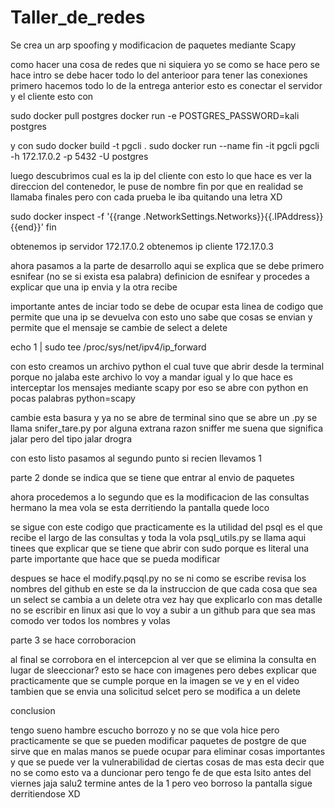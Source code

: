 # Taller_de_redes
Se crea un arp spoofing y modificacion de paquetes mediante Scapy

como hacer una cosa de redes que ni siquiera yo se como se hace pero se hace
intro
se debe hacer todo lo del anterioor para tener las conexiones
primero hacemos todo lo de la entrega anterior 
esto es conectar el servidor y el cliente
esto con 

sudo docker pull postgres
docker run -e POSTGRES_PASSWORD=kali postgres

y con
 sudo docker build -t pgcli .
sudo docker run --name fin  -it pgcli pgcli  -h 172.17.0.2 -p 5432 -U postgres

luego descubrimos cual es la ip del cliente con esto
lo que hace es ver la direccion del contenedor, le puse de nombre fin por que en realidad
se llamaba finales pero con cada prueba le iba quitando una letra XD

sudo docker inspect -f '{{range .NetworkSettings.Networks}}{{.IPAddress}}{{end}}' fin   

obtenemos ip servidor 172.17.0.2
obtenemos ip cliente 172.17.0.3


ahora pasamos a la parte de desarrollo
aqui se explica que se debe primero esnifear (no se si exista esa palabra)
definicion de esnifear y procedes a explicar que una ip envia y la otra recibe


importante antes de inciar todo se debe de ocupar esta linea de codigo que permite que una ip se devuelva
con esto uno sabe que cosas se envian
y permite que el mensaje se cambie de select a delete

echo 1 | sudo tee /proc/sys/net/ipv4/ip_forward



con esto creamos un archivo python el cual tuve que abrir desde la terminal porque no jalaba
este archivo lo voy a mandar igual y lo que hace es interceptar los mensajes mediante scapy
por eso se abre con python
en pocas palabras python=scapy

cambie esta basura y ya no se abre de terminal sino que se abre un .py
se llama snifer_tare.py
por alguna extrana razon sniffer me suena que significa jalar
pero del tipo jalar drogra

con esto listo pasamos al segundo punto 
si recien llevamos 1

parte 2 donde se indica que se tiene que entrar al envio de paquetes

ahora procedemos a lo segundo que es la modificacion de las consultas
hermano la mea vola se esta derritiendo la pantalla
quede loco


se sigue con este codigo que practicamente es la utilidad del psql
es el que recibe el largo de las consultas y toda la vola 
psql_utils.py se llama
aqui tinees que explicar que se tiene que abrir con sudo porque es literal una parte importante
que hace que se pueda modificar

despues se hace el modify.pqsql.py no se ni como se escribe revisa los nombres del github
en este se da la instruccion de que cada cosa que sea un select se cambia a un delete
otra vez hay que explicarlo con mas detalle no se escribir en linux asi que lo voy a subir a un github para que sea mas comodo ver todos los nombres y volas

parte 3 se hace corroboracion

al final se corrobora en el intercepcion al ver que se elimina la consulta en lugar de sleeccionar?
esto se hace con imagenes pero debes explicar que practicamente que se cumple porque en la imagen se ve y en el video tambien que se envia una solicitud selcet pero se modifica a un delete

conclusion

tengo sueno hambre escucho borrozo y no se que vola hice pero practicamente se que
se pueden modificar paquetes de postgre 
de que sirve
que en malas manos se puede ocupar para eliminar cosas importantes y que se puede ver la vulnerabilidad de ciertas cosas
de mas esta decir que no se como esto va a duncionar pero tengo fe de que esta lsito antes del viernes
jaja salu2
termine antes de la 1 pero veo borroso
la pantalla sigue derritiendose XD

